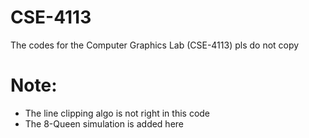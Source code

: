 # CSE-4113
The codes for the Computer Graphics Lab (CSE-4113)
pls do not copy

# Note:
 - The line clipping algo is not right in this code
 - The 8-Queen simulation is added here